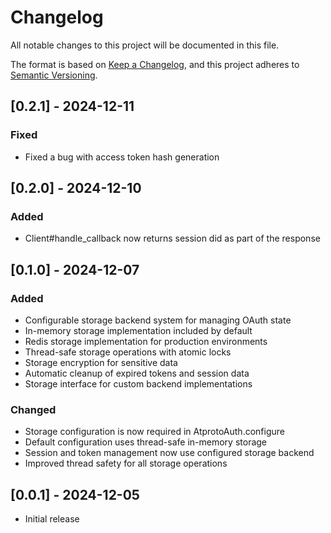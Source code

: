 # Changelog
All notable changes to this project will be documented in this file.

The format is based on [Keep a Changelog](https://keepachangelog.com/en/1.0.0/),
and this project adheres to [Semantic Versioning](https://semver.org/spec/v2.0.0.html).

## [0.2.1] - 2024-12-11
### Fixed
- Fixed a bug with access token hash generation

## [0.2.0] - 2024-12-10
### Added
- Client#handle_callback now returns session did as part of the response

## [0.1.0] - 2024-12-07

### Added
- Configurable storage backend system for managing OAuth state
- In-memory storage implementation included by default
- Redis storage implementation for production environments
- Thread-safe storage operations with atomic locks
- Storage encryption for sensitive data
- Automatic cleanup of expired tokens and session data
- Storage interface for custom backend implementations

### Changed
- Storage configuration is now required in AtprotoAuth.configure
- Default configuration uses thread-safe in-memory storage
- Session and token management now use configured storage backend
- Improved thread safety for all storage operations

## [0.0.1] - 2024-12-05

- Initial release
